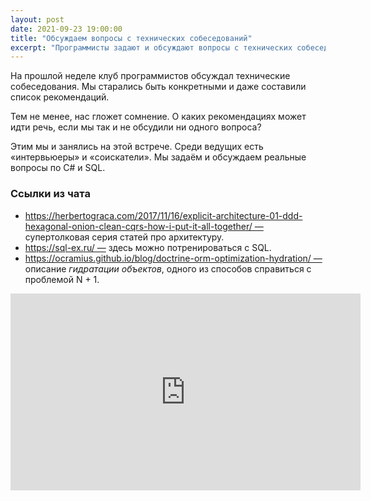 ```yaml
---
layout: post
date: 2021-09-23 19:00:00
title: "Обсуждаем вопросы с технических собеседований"
excerpt: "Программисты задают и обсуждают вопросы с технических собеседований."
---
```


На прошлой неделе клуб программистов обсуждал технические собеседования. Мы старались быть конкретными и даже составили список рекомендаций.

Тем не менее, нас гложет сомнение. О каких рекомендациях может идти речь, если мы так и не обсудили ни одного вопроса?

Этим мы и занялись на этой встрече. Среди ведущих есть «интервьюеры» и «соискатели». Мы задаём и обсуждаем реальные вопросы по C# и SQL.

### Ссылки из чата

* https://herbertograca.com/2017/11/16/explicit-architecture-01-ddd-hexagonal-onion-clean-cqrs-how-i-put-it-all-together/ — супертолковая серия статей про архитектуру.
* https://sql-ex.ru/ — здесь можно потренироваться с SQL.
* https://ocramius.github.io/blog/doctrine-orm-optimization-hydration/ — описание _гидратации объектов_, одного из способов справиться с проблемой N + 1.

<div class="video">
    <iframe width="560" height="315" src="https://www.youtube.com/embed/NqGFR6cLrW0" title="YouTube video player" frameborder="0" allow="accelerometer; autoplay; clipboard-write; encrypted-media; gyroscope; picture-in-picture" allowfullscreen></iframe>
</div>
